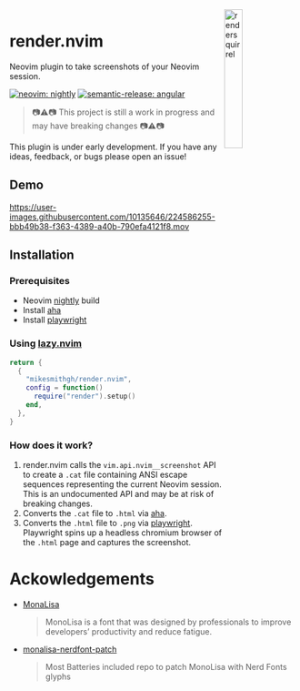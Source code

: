 <img src="https://user-images.githubusercontent.com/10135646/225309637-0c194a45-2e37-44fc-9045-610044cdbd90.png" alt="rendersquirrel" style="width: 25%" align="right" />

# render.nvim
Neovim plugin to take screenshots of your Neovim session.

<!-- panvimdoc-ignore-start -->
[![neovim: nightly](https://img.shields.io/static/v1?style=for-the-badge&label=neovim&message=nightly&logo=neovim&labelColor=282828&logoColor=8faa80&color=414b32)](https://neovim.io/)
[![semantic-release: angular](https://img.shields.io/static/v1?style=for-the-badge&label=semantic-release&message=angular&logo=semantic-release&labelColor=282828&logoColor=d8869b&color=8f3f71)](https://github.com/semantic-release/semantic-release)
<!-- panvimdoc-ignore-end -->

>:camera::warning::camera: This project is still a work in progress and may have breaking changes :camera::warning::camera:

This plugin is under early development. If you have any ideas, feedback, or bugs please open an issue!

<!-- panvimdoc-ignore-start -->
## Demo
https://user-images.githubusercontent.com/10135646/224586255-bbb49b38-f363-4389-a40b-790efa4121f8.mov
<!-- panvimdoc-ignore-end -->


## Installation

### Prerequisites
- Neovim [nightly](https://github.com/neovim/neovim/tree/nightly) build
- Install [aha](https://github.com/theZiz/aha)
- Install [playwright](https://playwright.dev/)

### Using [lazy.nvim](https://github.com/folke/lazy.nvim)
```lua
return {
  {
    "mikesmithgh/render.nvim",
    config = function()
      require("render").setup()
    end,
  },
}
```

### How does it work?
1. render.nvim calls the `vim.api.nvim__screenshot` API to create a `.cat` file containing ANSI escape sequences representing the current Neovim session. This is an undocumented API and may be at risk of breaking changes.
2. Converts the `.cat` file to `.html` via [aha](https://github.com/theZiz/aha).
3. Converts the `.html` file to `.png` via [playwright](https://playwright.dev/). Playwright spins up a headless chromium browser of the `.html` page and captures the screenshot.

# Ackowledgements
- [MonaLisa](https://www.monolisa.dev/) 
    > MonoLisa is a font that was designed by professionals to improve developers’ productivity and reduce fatigue.
- [monalisa-nerdfont-patch](https://github.com/daylinmorgan/monolisa-nerdfont-patch) 
    > Most Batteries included repo to patch MonoLisa with Nerd Fonts glyphs
